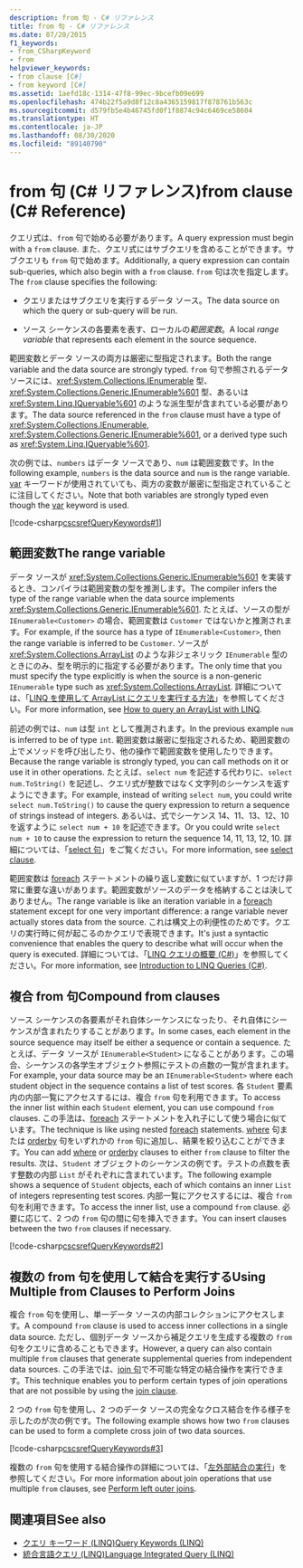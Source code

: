 ```yaml
---
description: from 句 - C# リファレンス
title: from 句 - C# リファレンス
ms.date: 07/20/2015
f1_keywords:
- from_CSharpKeyword
- from
helpviewer_keywords:
- from clause [C#]
- from keyword [C#]
ms.assetid: 1aefd18c-1314-47f8-99ec-9bcefb09e699
ms.openlocfilehash: 474b22f5a9d8f12c8a4365159817f878761b563c
ms.sourcegitcommit: d579fb5e4b46745fd0f1f8874c94c6469ce58604
ms.translationtype: HT
ms.contentlocale: ja-JP
ms.lasthandoff: 08/30/2020
ms.locfileid: "89140790"
---
```

# <a name="from-clause-c-reference"></a><span data-ttu-id="e0e8d-103">from 句 (C# リファレンス)</span><span class="sxs-lookup"><span data-stu-id="e0e8d-103">from clause (C# Reference)</span></span>

<span data-ttu-id="e0e8d-104">クエリ式は、`from` 句で始める必要があります。</span><span class="sxs-lookup"><span data-stu-id="e0e8d-104">A query expression must begin with a `from` clause.</span></span> <span data-ttu-id="e0e8d-105">また、クエリ式にはサブクエリを含めることができます。サブクエリも `from` 句で始めます。</span><span class="sxs-lookup"><span data-stu-id="e0e8d-105">Additionally, a query expression can contain sub-queries, which also begin with a `from` clause.</span></span> <span data-ttu-id="e0e8d-106">`from` 句は次を指定します。</span><span class="sxs-lookup"><span data-stu-id="e0e8d-106">The `from` clause specifies the following:</span></span>

- <span data-ttu-id="e0e8d-107">クエリまたはサブクエリを実行するデータ ソース。</span><span class="sxs-lookup"><span data-stu-id="e0e8d-107">The data source on which the query or sub-query will be run.</span></span>

- <span data-ttu-id="e0e8d-108">ソース シーケンスの各要素を表す、ローカルの*範囲変数*。</span><span class="sxs-lookup"><span data-stu-id="e0e8d-108">A local *range variable* that represents each element in the source sequence.</span></span>

<span data-ttu-id="e0e8d-109">範囲変数とデータ ソースの両方は厳密に型指定されます。</span><span class="sxs-lookup"><span data-stu-id="e0e8d-109">Both the range variable and the data source are strongly typed.</span></span> <span data-ttu-id="e0e8d-110">`from` 句で参照されるデータ ソースには、<xref:System.Collections.IEnumerable> 型、<xref:System.Collections.Generic.IEnumerable%601> 型、あるいは <xref:System.Linq.IQueryable%601> のような派生型が含まれている必要があります。</span><span class="sxs-lookup"><span data-stu-id="e0e8d-110">The data source referenced in the `from` clause must have a type of <xref:System.Collections.IEnumerable>, <xref:System.Collections.Generic.IEnumerable%601>, or a derived type such as <xref:System.Linq.IQueryable%601>.</span></span>

<span data-ttu-id="e0e8d-111">次の例では、`numbers` はデータ ソースであり、`num` は範囲変数です。</span><span class="sxs-lookup"><span data-stu-id="e0e8d-111">In the following example, `numbers` is the data source and `num` is the range variable.</span></span> <span data-ttu-id="e0e8d-112">[var](var.md) キーワードが使用されていても、両方の変数が厳密に型指定されていることに注目してください。</span><span class="sxs-lookup"><span data-stu-id="e0e8d-112">Note that both variables are strongly typed even though the [var](var.md) keyword is used.</span></span>

[!code-csharp[cscsrefQueryKeywords#1](~/samples/snippets/csharp/VS_Snippets_VBCSharp/CsCsrefQueryKeywords/CS/From.cs#1)]

## <a name="the-range-variable"></a><span data-ttu-id="e0e8d-113">範囲変数</span><span class="sxs-lookup"><span data-stu-id="e0e8d-113">The range variable</span></span>

<span data-ttu-id="e0e8d-114">データ ソースが <xref:System.Collections.Generic.IEnumerable%601> を実装するとき、コンパイラは範囲変数の型を推測します。</span><span class="sxs-lookup"><span data-stu-id="e0e8d-114">The compiler infers the type of the range variable when the data source implements <xref:System.Collections.Generic.IEnumerable%601>.</span></span> <span data-ttu-id="e0e8d-115">たとえば、ソースの型が `IEnumerable<Customer>` の場合、範囲変数は `Customer` ではないかと推測されます。</span><span class="sxs-lookup"><span data-stu-id="e0e8d-115">For example, if the source has a type of `IEnumerable<Customer>`, then the range variable is inferred to be `Customer`.</span></span> <span data-ttu-id="e0e8d-116">ソースが <xref:System.Collections.ArrayList> のような非ジェネリック `IEnumerable` 型のときにのみ、型を明示的に指定する必要があります。</span><span class="sxs-lookup"><span data-stu-id="e0e8d-116">The only time that you must specify the type explicitly is when the source is a non-generic `IEnumerable` type such as <xref:System.Collections.ArrayList>.</span></span> <span data-ttu-id="e0e8d-117">詳細については、「[LINQ を使用して ArrayList にクエリを実行する方法](../../programming-guide/concepts/linq/how-to-query-an-arraylist-with-linq.md)」を参照してください。</span><span class="sxs-lookup"><span data-stu-id="e0e8d-117">For more information, see [How to query an ArrayList with LINQ](../../programming-guide/concepts/linq/how-to-query-an-arraylist-with-linq.md).</span></span>

<span data-ttu-id="e0e8d-118">前述の例では、`num` は型 `int` として推測されます。</span><span class="sxs-lookup"><span data-stu-id="e0e8d-118">In the previous example `num` is inferred to be of type `int`.</span></span> <span data-ttu-id="e0e8d-119">範囲変数は厳密に型指定されるため、範囲変数の上でメソッドを呼び出したり、他の操作で範囲変数を使用したりできます。</span><span class="sxs-lookup"><span data-stu-id="e0e8d-119">Because the range variable is strongly typed, you can call methods on it or use it in other operations.</span></span> <span data-ttu-id="e0e8d-120">たとえば、`select num` を記述する代わりに、`select num.ToString()` を記述し、クエリ式が整数ではなく文字列のシーケンスを返すようにできます。</span><span class="sxs-lookup"><span data-stu-id="e0e8d-120">For example, instead of writing `select num`, you could write `select num.ToString()` to cause the query expression to return a sequence of strings instead of integers.</span></span> <span data-ttu-id="e0e8d-121">あるいは、式でシーケンス 14、11、13、12、10 を返すように `select num + 10` を記述できます。</span><span class="sxs-lookup"><span data-stu-id="e0e8d-121">Or you could write `select num + 10` to cause the expression to return the sequence 14, 11, 13, 12, 10.</span></span> <span data-ttu-id="e0e8d-122">詳細については、「[select 句](select-clause.md)」をご覧ください。</span><span class="sxs-lookup"><span data-stu-id="e0e8d-122">For more information, see [select clause](select-clause.md).</span></span>

<span data-ttu-id="e0e8d-123">範囲変数は [foreach](foreach-in.md) ステートメントの繰り返し変数に似ていますが、1 つだけ非常に重要な違いがあります。範囲変数がソースのデータを格納することは決してありません。</span><span class="sxs-lookup"><span data-stu-id="e0e8d-123">The range variable is like an iteration variable in a [foreach](foreach-in.md) statement except for one very important difference: a range variable never actually stores data from the source.</span></span> <span data-ttu-id="e0e8d-124">これは構文上の利便性のためです。クエリの実行時に何が起こるのかクエリで表現できます。</span><span class="sxs-lookup"><span data-stu-id="e0e8d-124">It's just a syntactic convenience that enables the query to describe what will occur when the query is executed.</span></span> <span data-ttu-id="e0e8d-125">詳細については、「[LINQ クエリの概要 (C#)](../../programming-guide/concepts/linq/introduction-to-linq-queries.md)」を参照してください。</span><span class="sxs-lookup"><span data-stu-id="e0e8d-125">For more information, see [Introduction to LINQ Queries (C#)](../../programming-guide/concepts/linq/introduction-to-linq-queries.md).</span></span>

## <a name="compound-from-clauses"></a><span data-ttu-id="e0e8d-126">複合 from 句</span><span class="sxs-lookup"><span data-stu-id="e0e8d-126">Compound from clauses</span></span>

<span data-ttu-id="e0e8d-127">ソース シーケンスの各要素がそれ自体シーケンスになったり、それ自体にシーケンスが含まれたりすることがあります。</span><span class="sxs-lookup"><span data-stu-id="e0e8d-127">In some cases, each element in the source sequence may itself be either a sequence or contain a sequence.</span></span> <span data-ttu-id="e0e8d-128">たとえば、データ ソースが `IEnumerable<Student>` になることがあります。この場合、シーケンスの各学生オブジェクト参照にテストの点数の一覧が含まれます。</span><span class="sxs-lookup"><span data-stu-id="e0e8d-128">For example, your data source may be an `IEnumerable<Student>` where each student object in the sequence contains a list of test scores.</span></span> <span data-ttu-id="e0e8d-129">各 `Student` 要素内の内部一覧にアクセスするには、複合 `from` 句を利用できます。</span><span class="sxs-lookup"><span data-stu-id="e0e8d-129">To access the inner list within each `Student` element, you can use compound `from` clauses.</span></span> <span data-ttu-id="e0e8d-130">この手法は、[foreach](foreach-in.md) ステートメントを入れ子にして使う場合に似ています。</span><span class="sxs-lookup"><span data-stu-id="e0e8d-130">The technique is like using nested [foreach](foreach-in.md) statements.</span></span> <span data-ttu-id="e0e8d-131">[where](partial-method.md) 句または [orderby](orderby-clause.md) 句をいずれかの `from` 句に追加し、結果を絞り込むことができます。</span><span class="sxs-lookup"><span data-stu-id="e0e8d-131">You can add [where](partial-method.md) or [orderby](orderby-clause.md) clauses to either `from` clause to filter the results.</span></span> <span data-ttu-id="e0e8d-132">次は、`Student` オブジェクトのシーケンスの例です。テストの点数を表す整数の内部 `List` がそれぞれに含まれています。</span><span class="sxs-lookup"><span data-stu-id="e0e8d-132">The following example shows a sequence of `Student` objects, each of which contains an inner `List` of integers representing test scores.</span></span> <span data-ttu-id="e0e8d-133">内部一覧にアクセスするには、複合 `from` 句を利用できます。</span><span class="sxs-lookup"><span data-stu-id="e0e8d-133">To access the inner list, use a compound `from` clause.</span></span> <span data-ttu-id="e0e8d-134">必要に応じて、2 つの `from` 句の間に句を挿入できます。</span><span class="sxs-lookup"><span data-stu-id="e0e8d-134">You can insert clauses between the two `from` clauses if necessary.</span></span>

[!code-csharp[cscsrefQueryKeywords#2](~/samples/snippets/csharp/VS_Snippets_VBCSharp/CsCsrefQueryKeywords/CS/From.cs#2)]

## <a name="using-multiple-from-clauses-to-perform-joins"></a><span data-ttu-id="e0e8d-135">複数の from 句を使用して結合を実行する</span><span class="sxs-lookup"><span data-stu-id="e0e8d-135">Using Multiple from Clauses to Perform Joins</span></span>

<span data-ttu-id="e0e8d-136">複合 `from` 句を使用し、単一データ ソースの内部コレクションにアクセスします。</span><span class="sxs-lookup"><span data-stu-id="e0e8d-136">A compound `from` clause is used to access inner collections in a single data source.</span></span> <span data-ttu-id="e0e8d-137">ただし、個別データ ソースから補足クエリを生成する複数の `from` 句をクエリに含めることもできます。</span><span class="sxs-lookup"><span data-stu-id="e0e8d-137">However, a query can also contain multiple `from` clauses that generate supplemental queries from independent data sources.</span></span> <span data-ttu-id="e0e8d-138">この手法では、[join 句](join-clause.md)で不可能な特定の結合操作を実行できます。</span><span class="sxs-lookup"><span data-stu-id="e0e8d-138">This technique enables you to perform certain types of join operations that are not possible by using the [join clause](join-clause.md).</span></span>

<span data-ttu-id="e0e8d-139">2 つの `from` 句を使用し、2 つのデータ ソースの完全なクロス結合を作る様子を示したのが次の例です。</span><span class="sxs-lookup"><span data-stu-id="e0e8d-139">The following example shows how two `from` clauses can be used to form a complete cross join of two data sources.</span></span>

[!code-csharp[cscsrefQueryKeywords#3](~/samples/snippets/csharp/VS_Snippets_VBCSharp/CsCsrefQueryKeywords/CS/From.cs#3)]

<span data-ttu-id="e0e8d-140">複数の `from` 句を使用する結合操作の詳細については、「[左外部結合の実行](../../linq/perform-left-outer-joins.md)」を参照してください。</span><span class="sxs-lookup"><span data-stu-id="e0e8d-140">For more information about join operations that use multiple `from` clauses, see [Perform left outer joins](../../linq/perform-left-outer-joins.md).</span></span>

## <a name="see-also"></a><span data-ttu-id="e0e8d-141">関連項目</span><span class="sxs-lookup"><span data-stu-id="e0e8d-141">See also</span></span>

- [<span data-ttu-id="e0e8d-142">クエリ キーワード (LINQ)</span><span class="sxs-lookup"><span data-stu-id="e0e8d-142">Query Keywords (LINQ)</span></span>](query-keywords.md)
- [<span data-ttu-id="e0e8d-143">統合言語クエリ (LINQ)</span><span class="sxs-lookup"><span data-stu-id="e0e8d-143">Language Integrated Query (LINQ)</span></span>](../../linq/index.md)
